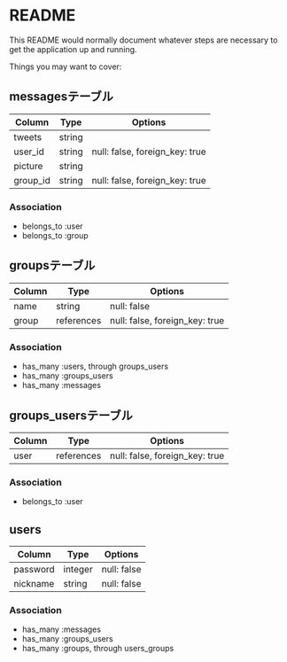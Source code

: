 # README

This README would normally document whatever steps are necessary to get the
application up and running.

Things you may want to cover:

## messagesテーブル
|Column|Type|Options|
|------|----|-------|
|tweets|string||
|user_id|string|null: false, foreign_key: true|
|picture|string||
|group_id|string|null: false, foreign_key: true|
### Association
- belongs_to :user 
- belongs_to :group

## groupsテーブル
|Column|Type|Options|
|------|----|-------|
|name|string|null: false|
|group|references|null: false, foreign_key: true|
### Association
- has_many :users, through groups_users
- has_many :groups_users
- has_many :messages

## groups_usersテーブル
|Column|Type|Options|
|------|----|-------|
|user|references|null: false, foreign_key: true|
### Association
- belongs_to :user

## users
|Column|Type|Options|
|------|----|-------|
|password|integer|null: false|
|nickname|string|null: false|
### Association
- has_many :messages
- has_many :groups_users
- has_many :groups, through users_groups